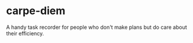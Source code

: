 # carpe-diem
A handy task recorder for people who don't make plans but do care about their efficiency.
